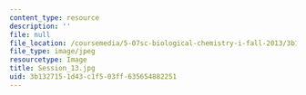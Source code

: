 ```yaml
---
content_type: resource
description: ''
file: null
file_location: /coursemedia/5-07sc-biological-chemistry-i-fall-2013/3b1327151d43c1f503ff635654882251_Session_13.jpg
file_type: image/jpeg
resourcetype: Image
title: Session_13.jpg
uid: 3b132715-1d43-c1f5-03ff-635654882251
---
```

